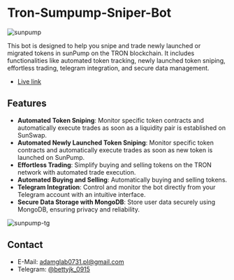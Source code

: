 # Tron-Sumpump-Sniper-Bot

![sunpump](https://github.com/user-attachments/assets/a3327faf-c2c2-4bab-ac1b-383ea1673911)

This bot is designed to help you snipe and trade newly launched or migrated tokens in sunPump on the TRON blockchain. It includes functionalities like automated token tracking, newly launched token sniping, effortless trading, telegram integration, and secure data management.

- [Live link](https://t.me/sunpump_tron_sniper_bot)

## Features

- **Automated Token Sniping**: Monitor specific token contracts and automatically execute trades as soon as a liquidity pair is established on SunSwap.
- **Automated Newly Launched Token Sniping**: Monitor specific token contracts and automatically execute trades as soon as new token is launched on SunPump.
- **Effortless Trading**: Simplify buying and selling tokens on the TRON network with automated trade execution.
- **Automated Buying and Selling**: Automatically buying and selling tokens.
- **Telegram Integration**: Control and monitor the bot directly from your Telegram account with an intuitive interface.
- **Secure Data Storage with MongoDB**: Store user data securely using MongoDB, ensuring privacy and reliability.

![sunpump-tg](https://github.com/user-attachments/assets/a8701743-ff99-4113-bc23-2441f438934b)

## Contact

- E-Mail: adamglab0731.pl@gmail.com
- Telegram: [@bettyjk_0915](https://t.me/bettyjk_0915)
